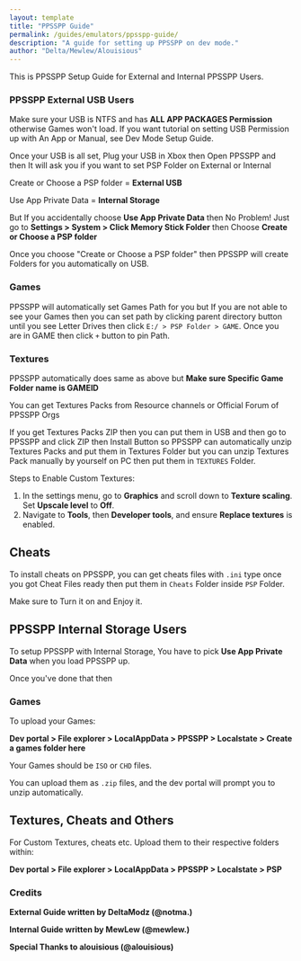 ```yaml
---
layout: template
title: "PPSSPP Guide"
permalink: /guides/emulators/ppsspp-guide/
description: "A guide for setting up PPSSPP on dev mode."
author: "Delta/Mewlew/Alouisious"
---
```


This is PPSSPP Setup Guide for External and Internal PPSSPP Users.

### PPSSPP External USB Users
Make sure your USB is NTFS and has **ALL APP PACKAGES Permission** otherwise Games won't load.
If you want tutorial on setting USB Permission up with An App or Manual, see Dev Mode Setup Guide.

Once your USB is all set, Plug your USB in Xbox then Open PPSSPP and then It will ask you if you want to set PSP Folder on External or Internal

Create or Choose a PSP folder = **External USB**

Use App Private Data = **Internal Storage**

But If you accidentally choose **Use App Private Data** then No Problem! Just go to **Settings > System > Click Memory Stick Folder** then Choose **Create or Choose a PSP folder**

Once you choose "Create or Choose a PSP folder" then PPSSPP will create Folders for you automatically on USB.

### Games
PPSSPP will automatically set Games Path for you but If you are not able to see your Games then you can set path by clicking parent directory button until you see Letter Drives then click `E:/ > PSP Folder > GAME`. Once you are in GAME then click `+` button to pin Path.

### Textures
PPSSPP automatically does same as above but **Make sure Specific Game Folder name is GAMEID**

You can get Textures Packs from Resource channels or Official Forum of PPSSPP Orgs

If you get Textures Packs ZIP then you can put them in USB and then go to PPSSPP and click ZIP then Install Button so PPSSPP can automatically unzip Textures Packs and put them in Textures Folder but you can unzip Textures Pack manually by yourself on PC then put them in `TEXTURES` Folder.

Steps to Enable Custom Textures:

1.  In the settings menu, go to **Graphics** and scroll down to **Texture scaling**. Set **Upscale level** to **Off**.
2.  Navigate to **Tools**, then **Developer tools**, and ensure **Replace textures** is enabled. 

## Cheats
To install cheats on PPSSPP, you can get cheats files with `.ini` type once you got Cheat Files ready then put them in `Cheats` Folder inside `PSP` Folder.

Make sure to Turn it on and Enjoy it.

## PPSSPP Internal Storage Users

To setup PPSSPP with Internal Storage, You have to pick **Use App Private Data** when you load PPSSPP up. 

Once you've done that then

### Games
To upload your Games:

**Dev portal > File explorer > LocalAppData > PPSSPP > Localstate > Create a games folder here**

Your Games should be `ISO` or `CHD` files.

You can upload them as `.zip` files, and the dev portal will prompt you to unzip automatically.

## Textures, Cheats and Others
For Custom Textures, cheats etc. Upload them to their respective folders within:

**Dev portal > File explorer > LocalAppData > PPSSPP > Localstate > PSP**

### Credits

__External Guide written by DeltaModz (@notma.)__

__Internal Guide written by MewLew (@mewlew.)__

__Special Thanks to alouisious (@alouisious)__
